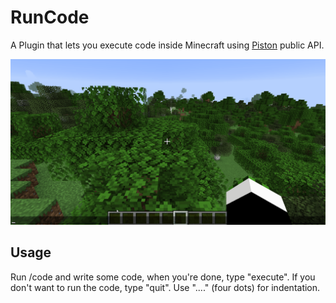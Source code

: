 # RunCode

A Plugin that lets you execute code inside Minecraft using [Piston](https://github.com/engineer-man/piston) public API.

![](./img/code-mc-python.gif)

## Usage

Run /code <language> and write some code, when you're done, type "execute".
If you don't want to run the code, type "quit".
Use "...." (four dots) for indentation.
